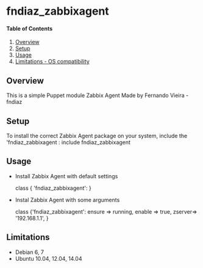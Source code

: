 # fndiaz_zabbixagent

#### Table of Contents

1. [Overview](#overview)
2. [Setup ](#setup)
3. [Usage ](#usage)
4. [Limitations - OS compatibility](#limitations)

## Overview

This is a simple Puppet module Zabbix Agent
Made by Fernando Vieira - fndiaz

## Setup

To install the correct Zabbix Agent package on your system, include the 'fndiaz_zabbixagent : include fndiaz_zabbixagent

## Usage

* Install Zabbix Agent with default settings

    class { 'fndiaz_zabbixagent': }

* Instal Zabbix Agent with some arguments

    class {'fndiaz_zabbixagent':
        ensure => running,
        enable => true,
        zserver=> '192.168.1.1',
    }

## Limitations

* Debian 6, 7
* Ubuntu 10.04, 12.04, 14.04


